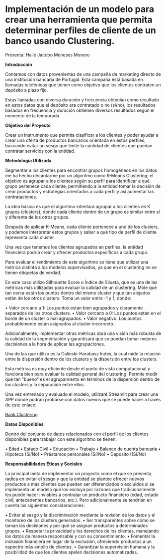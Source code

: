 # Implementación de un modelo para crear una herramienta que permita determinar perfiles de cliente de un banco usando Clustering.
 
Presenta: Haile Jacobo Meneses Moreno

**Introducción**

Contamos con datos provenientes de una campaña de marketing directo de una institución bancaria de Portugal. Esta campaña está basada en llamadas telefónicas que tienen como objetivo que los clientes contraten un depósito a plazo fijo. 

Estas llamadas con diversa duración y frecuencia obtenían como resultado en estos datos que el depósito era contratado o no (si/no), los resultados basados en frecuencia y duración obtienen diversos resultados según el momento de la temporada.

**Objetivo del Proyecto** 

Crear un instrumento que permita clasificar a los clientes y poder ayudar a crear una oferta de productos bancarios orientada en estos perfiles; buscando evitar un sesgo que limite la cantidad de clientes que puedan contratar servicios con la entidad.

**Metodología Utilizada**

Segmentar a los clientes para encontrar grupos homogéneos en los datos me ha hecho decantarme por un algoritmo como K-Means Clustering; el objetivo es agrupar a los clientes según su perfil para identificar a qué grupo pertenece cada cliente, permitiendo a la entidad tomar la decisión de crear productos y estrategias orientados a cada perfil y así aumentar las contrataciones.

La idea básica es que el algoritmo intentará agrupar a los clientes en K grupos (clusters), donde cada cliente dentro de un grupo es similar entre sí y diferente de los otros grupos.

Después de aplicar K-Means, cada cliente pertenece a uno de los clusters, y podemos interpretar estos grupos y saber a qué tipo de perfil de cliente representa cada cluster.

Una vez que tenemos los clientes agrupados en perfiles, la entidad financiera podría crear y ofrecer productos específicos a cada grupo.

Para evaluar el rendimiento de este algoritmo se tiene que utilizar una métrica distinta a los modelos supervisados, ya que en el clustering no se tienen etiquetas de verdad.

En este caso utilizo Silhouette Score  o Índice de Silueta, que es una de las métricas más utilizadas para evaluar la calidad de un clustering. Mide qué tan cerca están los puntos dentro del mismo cluster y qué tan alejados están de los otros clusters. Toma un valor entre -1 y 1, donde:

•	Valor cercano a 1: Los puntos están bien agrupados y claramente separados de los otros clusters.
•	Valor cercano a 0: Los puntos están en el borde de un cluster o mal agrupados.
•	Valor negativo: Los puntos probablemente están asignados al cluster incorrecto.

Adicionalmente, implementar otras métricas dará una visión más robusta de la calidad de la segmentación y garantizará que se puedan tomar mejores decisiones a la hora de aplicar las agrupaciones.

Una de las que utilizo es la Calinski-Harabasz Index, la cual mide la relación entre la dispersión dentro de los clusters y la dispersión entre los clusters. 

Esta métrica es muy eficiente desde el punto de vista computacional y funciona bien para evaluar la calidad general del clustering. Permite medir qué tan "bueno" es el agrupamiento en términos de la dispersión dentro de los clusters y la separación entre ellos.

Una vez entrenado y evaluado el modelo, utilizaré Streamlit para crear una APP donde podrán probarse con datos nuevos que se puede hacer a través de este enlace:

[Bank Clustering](https://clusteringbanco-zinrsjan2krdhefbducbe7.streamlit.app/?utm_medium=social)

**Datos Disponibles**

Dentro del conjunto de datos relacionados con el perfil de los clientes disponibles para trabajar con este algoritmo se tienen:

•	Edad
•	Estado Civil
•	Educación
•	Trabajo
•	Balance de cuenta bancaria
•	Hipoteca (Sí/No)
•	Préstamos personales (Sí/No)
•	Deposito ((Sí/No)

**Responsabilidades Éticas y Sociales** 

La principal meta de implementar un proyecto como el que se presenta, radica en evitar el sesgo y que la entidad se plantee ofrecer nuevos productos a más clientes que pueden ser diferenciados o excluidos si se implementa un modelo que los excluya por razones que tradicionalmente les puede hacer inviables a contratar un producto financiero (edad, estado civil, antecedentes bancarios, etc.). 
Pero adicionalmente se tendrían en cuenta las siguientes consideraciones:

•	Evitar el sesgo y la discriminación mediante la revisión de los datos y el monitoreo de los clusters generados.
•	Ser transparentes sobre cómo se toman las decisiones y por qué se asignan productos a determinados grupos.
•	Respetar la privacidad y los derechos de los clientes, manejando los datos de manera responsable y con su consentimiento.
•	Fomentar la inclusión financiera en lugar de la exclusión, ofreciendo productos a un espectro más amplio de clientes.
•	Garantizar la supervisión humana y la posibilidad de que los clientes apelen decisiones automatizadas.


